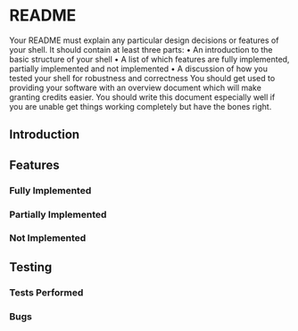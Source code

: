 # README

Your README must explain any particular design decisions or features of your shell. It
should contain at least three parts:
• An introduction to the basic structure of your shell
• A list of which features are fully implemented, partially implemented and not implemented
• A discussion of how you tested your shell for robustness and correctness
You should get used to providing your software with an overview document which will make
granting credits easier. You should write this document especially well if you are unable get
things working completely but have the bones right.

<h2>Introduction</h2>
<h2>Features</h2>
<h3>Fully Implemented</h3>
<h3>Partially Implemented</h3>
<h3>Not Implemented</h3>
<h2>Testing</h2>
<h3>Tests Performed</h3>
<h3>Bugs</h3>
